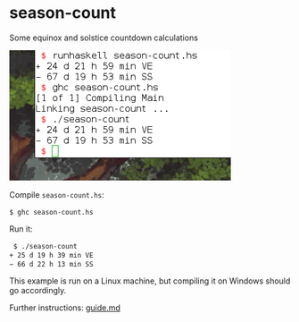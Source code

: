 # season-count
Some equinox and solstice countdown calculations

![season-count-in-terminal.png](season-count-in-terminal.png)

Compile `season-count.hs`:
```
$ ghc season-count.hs
```

Run it:
```
 $ ./season-count
+ 25 d 19 h 39 min VE
− 66 d 22 h 13 min SS
```
This example is run on a Linux machine, but compiling it on Windows should go accordingly.

Further instructions: [guide.md](guide.md)
